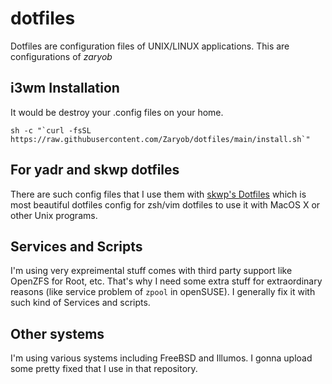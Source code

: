 # dotfiles

Dotfiles are configuration files of UNIX/LINUX applications. This are configurations of *zaryob*


## i3wm Installation

It would be destroy your .config files on your home.

```
sh -c "`curl -fsSL https://raw.githubusercontent.com/Zaryob/dotfiles/main/install.sh`"
```

## For yadr and skwp dotfiles

There are such config files that I use them with [skwp's Dotfiles](https://github.com/skwp/dotfiles) which is most 
beautiful dotfiles config for zsh/vim dotfiles to use it with MacOS X or other Unix programs.

## Services and Scripts

I'm using very expreimental stuff comes with third party support like OpenZFS for Root, etc. That's why I need some
extra stuff for extraordinary reasons (like service problem of `zpool` in openSUSE). I generally fix it with such kind 
of Services and scripts.

## Other systems

I'm using various systems including FreeBSD and Illumos. I gonna upload some pretty fixed that I use in that repository.
